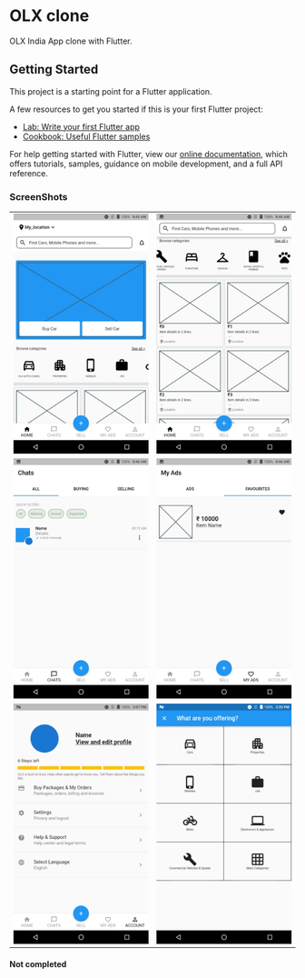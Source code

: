 # OLX clone

OLX India App clone with Flutter.

## Getting Started

This project is a starting point for a Flutter application.

A few resources to get you started if this is your first Flutter project:

- [Lab: Write your first Flutter app](https://flutter.dev/docs/get-started/codelab)
- [Cookbook: Useful Flutter samples](https://flutter.dev/docs/cookbook)

For help getting started with Flutter, view our
[online documentation](https://flutter.dev/docs), which offers tutorials,
samples, guidance on mobile development, and a full API reference.

### ScreenShots

| | |
| --- |--- |
| <img src="./screenshot/Screenshot_20211016-084538.jpeg" width="300" alt=""> | <img src="./screenshot/Screenshot_20211016-084601.jpeg" width="300" alt=""> |
| <img src="./screenshot/Screenshot_20211016-084613.jpeg" width="300" alt=""> | <img src="./screenshot/Screenshot_20211016-084639.jpeg" width="300" alt=""> |
| <img src="./screenshot/Screenshot_20211016-150800.jpeg" width="300" alt=""> | <img src="./screenshot/Screenshot_20211016-153517.jpeg" width="300" alt=""> |

#### Not completed
